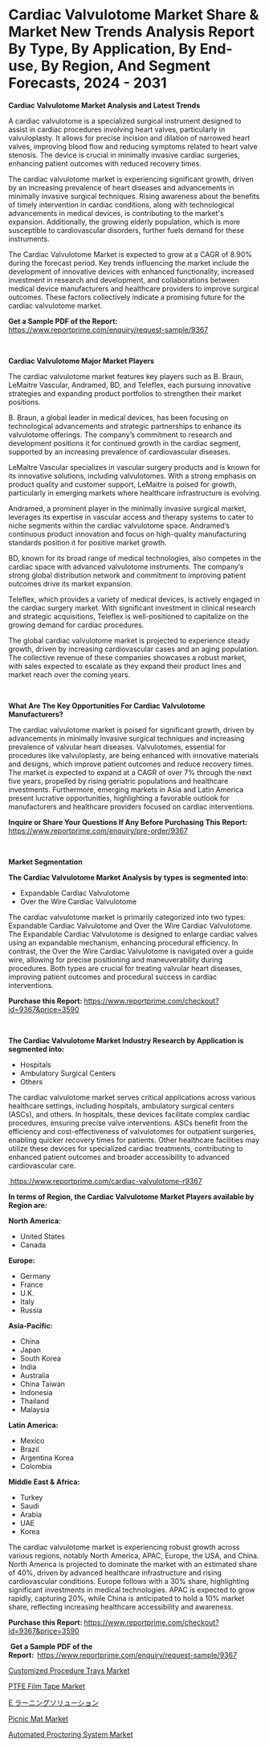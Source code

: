 <p><h1>Cardiac Valvulotome Market Share & Market New Trends Analysis Report By Type, By Application, By End-use, By Region, And Segment Forecasts, 2024 - 2031</h1></p><p><strong>Cardiac Valvulotome Market Analysis and Latest Trends</strong></p>
<p><p>A cardiac valvulotome is a specialized surgical instrument designed to assist in cardiac procedures involving heart valves, particularly in valvuloplasty. It allows for precise incision and dilation of narrowed heart valves, improving blood flow and reducing symptoms related to heart valve stenosis. The device is crucial in minimally invasive cardiac surgeries, enhancing patient outcomes with reduced recovery times.</p><p>The cardiac valvulotome market is experiencing significant growth, driven by an increasing prevalence of heart diseases and advancements in minimally invasive surgical techniques. Rising awareness about the benefits of timely intervention in cardiac conditions, along with technological advancements in medical devices, is contributing to the market's expansion. Additionally, the growing elderly population, which is more susceptible to cardiovascular disorders, further fuels demand for these instruments.</p><p>The Cardiac Valvulotome Market is expected to grow at a CAGR of 8.90% during the forecast period. Key trends influencing the market include the development of innovative devices with enhanced functionality, increased investment in research and development, and collaborations between medical device manufacturers and healthcare providers to improve surgical outcomes. These factors collectively indicate a promising future for the cardiac valvulotome market.</p></p>
<p><strong>Get a Sample PDF of the Report:&nbsp;</strong> <a href="https://www.reportprime.com/enquiry/request-sample/9367">https://www.reportprime.com/enquiry/request-sample/9367</a></p>
<p>&nbsp;</p>
<p><strong>Cardiac Valvulotome Major Market Players</strong></p>
<p><p>The cardiac valvulotome market features key players such as B. Braun, LeMaitre Vascular, Andramed, BD, and Teleflex, each pursuing innovative strategies and expanding product portfolios to strengthen their market positions.</p><p>B. Braun, a global leader in medical devices, has been focusing on technological advancements and strategic partnerships to enhance its valvulotome offerings. The company’s commitment to research and development positions it for continued growth in the cardiac segment, supported by an increasing prevalence of cardiovascular diseases.</p><p>LeMaitre Vascular specializes in vascular surgery products and is known for its innovative solutions, including valvulotomes. With a strong emphasis on product quality and customer support, LeMaitre is poised for growth, particularly in emerging markets where healthcare infrastructure is evolving.</p><p>Andramed, a prominent player in the minimally invasive surgical market, leverages its expertise in vascular access and therapy systems to cater to niche segments within the cardiac valvulotome space. Andramed’s continuous product innovation and focus on high-quality manufacturing standards position it for positive market growth.</p><p>BD, known for its broad range of medical technologies, also competes in the cardiac space with advanced valvulotome instruments. The company’s strong global distribution network and commitment to improving patient outcomes drive its market expansion.</p><p>Teleflex, which provides a variety of medical devices, is actively engaged in the cardiac surgery market. With significant investment in clinical research and strategic acquisitions, Teleflex is well-positioned to capitalize on the growing demand for cardiac procedures.</p><p>The global cardiac valvulotome market is projected to experience steady growth, driven by increasing cardiovascular cases and an aging population. The collective revenue of these companies showcases a robust market, with sales expected to escalate as they expand their product lines and market reach over the coming years.</p></p>
<p>&nbsp;</p>
<p><strong>What Are The Key Opportunities For Cardiac Valvulotome Manufacturers?</strong></p>
<p><p>The cardiac valvulotome market is poised for significant growth, driven by advancements in minimally invasive surgical techniques and increasing prevalence of valvular heart diseases. Valvulotomes, essential for procedures like valvuloplasty, are being enhanced with innovative materials and designs, which improve patient outcomes and reduce recovery times. The market is expected to expand at a CAGR of over 7% through the next five years, propelled by rising geriatric populations and healthcare investments. Furthermore, emerging markets in Asia and Latin America present lucrative opportunities, highlighting a favorable outlook for manufacturers and healthcare providers focused on cardiac interventions.</p></p>
<p><strong>Inquire or Share Your Questions If Any Before Purchasing This Report:</strong> <a href="https://www.reportprime.com/enquiry/pre-order/9367">https://www.reportprime.com/enquiry/pre-order/9367</a></p>
<p>&nbsp;</p>
<p><strong>Market Segmentation</strong></p>
<p><strong>The Cardiac Valvulotome Market Analysis by types is segmented into:</strong></p>
<p><ul><li>Expandable Cardiac Valvulotome</li><li>Over the Wire Cardiac Valvulotome</li></ul></p>
<p><p>The cardiac valvulotome market is primarily categorized into two types: Expandable Cardiac Valvulotome and Over the Wire Cardiac Valvulotome. The Expandable Cardiac Valvulotome is designed to enlarge cardiac valves using an expandable mechanism, enhancing procedural efficiency. In contrast, the Over the Wire Cardiac Valvulotome is navigated over a guide wire, allowing for precise positioning and maneuverability during procedures. Both types are crucial for treating valvular heart diseases, improving patient outcomes and procedural success in cardiac interventions.</p></p>
<p><strong>Purchase this Report:&nbsp;</strong><a href="https://www.reportprime.com/checkout?id=9367&price=3590">https://www.reportprime.com/checkout?id=9367&price=3590</a></p>
<p>&nbsp;</p>
<p><strong>The Cardiac Valvulotome Market Industry Research by Application is segmented into:</strong></p>
<p><ul><li>Hospitals</li><li>Ambulatory Surgical Centers</li><li>Others</li></ul></p>
<p><p>The cardiac valvulotome market serves critical applications across various healthcare settings, including hospitals, ambulatory surgical centers (ASCs), and others. In hospitals, these devices facilitate complex cardiac procedures, ensuring precise valve interventions. ASCs benefit from the efficiency and cost-effectiveness of valvulotomes for outpatient surgeries, enabling quicker recovery times for patients. Other healthcare facilities may utilize these devices for specialized cardiac treatments, contributing to enhanced patient outcomes and broader accessibility to advanced cardiovascular care.</p></p>
<p><a href="https://www.reportprime.com/cardiac-valvulotome-r9367">&nbsp;https://www.reportprime.com/cardiac-valvulotome-r9367</a></p>
<p><strong>In terms of Region, the Cardiac Valvulotome Market Players available by Region are:</strong></p>
<p>
    <p> <strong> North America: </strong>
        <ul>
            <li>United States</li>
            <li>Canada</li>
        </ul>
        </p> 
    <p> <strong> Europe: </strong>
        <ul>
            <li>Germany</li>
            <li>France</li>
            <li>U.K.</li>
            <li>Italy</li>
            <li>Russia</li>
        </ul>
        </p> 
    <p> <strong> Asia-Pacific: </strong>
        <ul>
            <li>China</li>
            <li>Japan</li>
            <li>South Korea</li>
            <li>India</li>
            <li>Australia</li>
            <li>China Taiwan</li>
            <li>Indonesia</li>
            <li>Thailand</li>
            <li>Malaysia</li>
        </ul>
        </p> 
    <p> <strong> Latin America: </strong>
        <ul>
            <li>Mexico</li>
            <li>Brazil</li>
            <li>Argentina Korea</li>
            <li>Colombia</li>
        </ul>
        </p> 
    <p> <strong> Middle East & Africa: </strong>
        <ul>
            <li>Turkey</li>
            <li>Saudi</li>
            <li>Arabia</li>
            <li>UAE</li>
            <li>Korea</li>
        </ul>
    </p>
    </p>
<p><p>The cardiac valvulotome market is experiencing robust growth across various regions, notably North America, APAC, Europe, the USA, and China. North America is projected to dominate the market with an estimated share of 40%, driven by advanced healthcare infrastructure and rising cardiovascular conditions. Europe follows with a 30% share, highlighting significant investments in medical technologies. APAC is expected to grow rapidly, capturing 20%, while China is anticipated to hold a 10% market share, reflecting increasing healthcare accessibility and awareness.</p></p>
<p><strong>Purchase this Report: </strong><a href="https://www.reportprime.com/checkout?id=9367&price=3590">https://www.reportprime.com/checkout?id=9367&price=3590</a></p>
<p>&nbsp;<strong>Get a Sample PDF of the Report:&nbsp;&nbsp;</strong><a href="https://www.reportprime.com/enquiry/request-sample/9367">https://www.reportprime.com/enquiry/request-sample/9367</a></p>
<p><strong></strong></p>
<p><p><a href="https://github.com/aiko92han/Market-Research-Report-List-1/blob/main/customized-procedure-trays-market.md">Customized Procedure Trays Market</a></p><p><a href="https://medium.com/@ruth.gibson8095/this-report-on-ptfe-film-tape-market-is-a-comprehensive-analysis-of-market-shares-strategies-d115e3254f9f">PTFE Film Tape Market</a></p><p><a href="https://medium.com/@maninajar/e-learning-solutions-market-%E3%81%AF-%E3%82%B3%E3%82%B9%E3%83%88%E7%AE%A1%E7%90%86%E3%81%A8%E5%8A%B9%E7%8E%87%E5%90%91%E4%B8%8A%E3%82%92%E5%84%AA%E5%85%88%E3%81%97%E3%81%BE%E3%81%99-%E3%81%95%E3%82%89%E3%81%AB-%E5%A0%B1%E5%91%8A%E6%9B%B8%E3%81%AF%E5%B8%82%E5%A0%B4%E3%81%AE%E9%9C%80%E8%A6%81%E9%9D%A2%E3%81%A8%E4%BE%9B%E7%B5%A6%E9%9D%A2%E3%81%AE%E4%B8%A1%E6%96%B9%E3%82%92%E3%82%AB%E3%83%90%E3%83%BC%E3%81%97%E3%81%A6%E3%81%84%E3%81%BE%E3%81%99-e-learning-bb9eb9b53d55">E ラーニングソリューション</a></p><p><a href="https://www.linkedin.com/pulse/picnic-mat-market-size-segmentation-trends-growth-analysis-g19se?trackingId=gjLh31WDTBKRPcBfM6w4NQ%3D%3D">Picnic Mat Market</a></p><p><a href="https://www.linkedin.com/pulse/strategic-market-insights-navigating-global-automated-proctoring-xjvhe?trackingId=sYTTXIxZSOu1PbEWt5JKDQ%3D%3D">Automated Proctoring System Market</a></p></p>